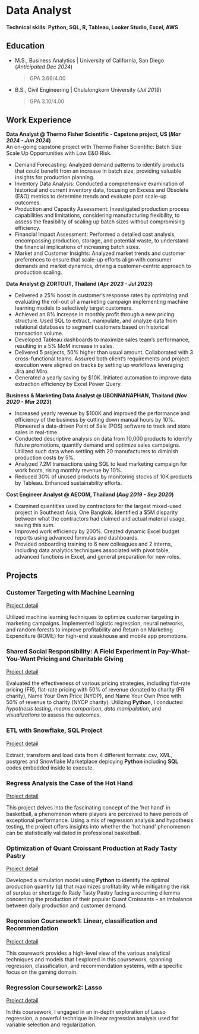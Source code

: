 # Data Analyst

#### Technical skills: Python, SQL, R, Tableau, Looker Studio, Excel, AWS

## Education
- M.S., Business Analytics | University of California, San Diego (_Anticipated Dec 2024_)
  > GPA 3.66/4.00
- B.S., Civil Engineering | Chulalongkorn University (_Jul 2019_)
  > GPA 3.10/4.00

## Work Experience
**Data Analyst @ Thermo Fisher Scientific - Capstone project, US (_Mar 2024 - Jun 2024_)** \
An on-going capstone project with Thermo Fisher Scientific: Batch Size Scale Up Opportunities with Low E&O Risk.
- Demand Forecasting: Analyzed demand patterns to identify products that could benefit from an increase in batch size, providing valuable insights for production planning.
- Inventory Data Analysis: Conducted a comprehensive examination of historical and current inventory data, focusing on Excess and Obsolete (E&O) metrics to determine trends and evaluate past scale-up outcomes.
- Production and Capacity Assessment: Investigated production process capabilities and limitations, considering manufacturing flexibility, to assess the feasibility of scaling up batch sizes without compromising efficiency.
- Financial Impact Assessment: Performed a detailed cost analysis, encompassing production, storage, and potential waste, to understand the financial implications of increasing batch sizes.
- Market and Customer Insights: Analyzed market trends and customer preferences to ensure that scale-up efforts align with consumer demands and market dynamics, driving a customer-centric approach to production scaling.
  
**Data Analyst @ ZORTOUT, Thailand (_Apr 2023 - Jul 2023_)**
- Delivered a 25% boost in customer’s response rates by optimizing and evaluating the roll-out of a marketing campaign implementing machine learning models to selectively target customers.
- Achieved an 8% increase in monthly profit through a new pricing structure. Used SQL to extract, manipulate, and analyze data from relational databases to segment customers based on historical transaction volume.
- Developed Tableau dashboards to maximize sales team’s performance, resulting in a 5% MoM increase in sales.
- Delivered 5 projects, 50% higher than usual amount. Collaborated with 3 cross-functional teams. Assured both
client’s requirements and project execution were aligned on tracks by setting up workflows leveraging Jira and Miro.
- Generated a yearly saving by $10K. Initiated automation to improve data extraction efficiency by Excel Power Query.

**Business & Marketing Data Analyst @ UBONNANAPHAN, Thailand (_Nov 2020 - Mar 2023_)**
- Increased yearly revenue by $100K and improved the performance and efficiency of the business by cutting down manual hours by 10%. Pioneered a data-driven Point of Sale (POS) software to track and store sales in real-time.
- Conducted descriptive analysis on data from 10,000 products to identify future promotions, quantify demand and optimize sales campaigns. Utilized such data when settling with 20 manufacturers to diminish production costs by 5%.
- Analyzed 7.2M transactions using SQL to lead marketing campaign for work boots, rising monthly revenue by 10%.
- Reduced 30% of unused products by monitoring stocks of 10K products by Tableau. Enhanced sustainability efforts.

**Cost Engineer Analyst @ AECOM, Thailand (_Aug 2019 - Sep 2020_)**
- Examined quantities used by contractors for the largest mixed-used project in Southeast Asia, One Bangkok. Identified a $5M disparity between what the contractors had claimed and actual material usage, saving this sum.
- Improved work efficiency by 200%. Created dynamic Excel budget reports using advanced formulas and dashboards.
- Provided onboarding training to 6 new colleagues and 2 interns, including data analytics techniques associated with pivot table, advanced functions in Excel, and general preparation for new roles.


## Projects
### Customer Targeting with Machine Learning
[Project detail](https://github.com/oakpongphon/Targeting_messages_usingML)

Utilized machine learning techniques to optimize customer targeting in marketing campaigns. Implemented logistic regression, neural networks, and random forests to improve profitability and Return on Marketing Expenditure (ROME) for high-end steakhouse and mobile app promotions.

### Shared Social Responsibility: A Field Experiment in Pay-What-You-Want Pricing and Charitable Giving
[Project detail]()

Evaluated the effectiveness of various pricing strategies, including flat-rate pricing (FR), flat-rate pricing with 50% of revenue donated to charity (FR charity), Name Your Own Price (NYOP), and Name Your Own Price with 50% of revenue to charity (NYOP charity). Utilizing **Python**, I conducted *hypothesis testing*, *means comparison*, *data manipulation*, and *visualizations* to assess the outcomes.

### ETL with Snowflake, SQL Project
[Project detail](https://github.com/oakpongphon/sql_proj)

Extract, transform and load data from 4 different formats: csv, XML, postgres and Snowflake Marketplace deploying **Python** including **SQL** codes embedded inside to execute.

### Regress Analysis the Case of the Hot Hand
[Project detail](https://github.com/oakpongphon/Regression_Analysis/tree/main/Case_NBA)

This project delves into the fascinating concept of the 'hot hand' in basketball, a phenomenon where players are perceived to have periods of exceptional performance. Using a mix of regression analysis and hypothesis testing, the project offers insights into whether the 'hot hand' phenomenon can be statistically validated in professional basketball.

### Optimization of Quant Croissant Production at Rady Tasty Pastry
[Project detail](https://github.com/oakpongphon/BusOperation_RadytastePastry)

Developed a simulation model using **Python** to identify the optimal production quantity (q) that maximizes profitability while mitigating the risk of surplus or shortage fo Rady Tasty Pastry facing a recurring dilemma concerning the production of their popular Quant Croissants – an imbalance between daily production and customer demand. 

### Regression Coursework1: Linear, classification and Recommendation
[Project detail](https://github.com/oakpongphon/Regression_Analysis/tree/main/Regression_Coursework1)

This courework provides a high-level view of the various analytical techniques and models that I explored in this coursework, spanning regression, classification, and recommendation systems, with a specific focus on the gaming domain.

### Regression Coursework2: Lasso
[Project detail](https://github.com/oakpongphon/Regression_Analysis/tree/main/Regression_Coursework2)

In this coursework, I engaged in an in-depth exploration of Lasso regression, a powerful technique in linear regression analysis used for variable selection and regularization.
